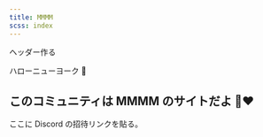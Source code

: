 ```yaml
---
title: MMMM
scss: index
---
```


ヘッダー作る

ハローニューヨーク 🗽

## このコミュニティは MMMM のサイトだよ 🤩❤️

ここに Discord の招待リンクを貼る。
